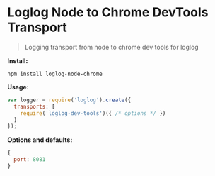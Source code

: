 # Loglog Node to Chrome DevTools Transport

> Logging transport from node to chrome dev tools for loglog

__Install:__

```
npm install loglog-node-chrome
```

__Usage:__

```javascript
var logger = require('loglog').create({
  transports: [
    require('loglog-dev-tools')({ /* options */ })
  ]
});
```

__Options and defaults:__

```javascript
{
  port: 8081
}
```
